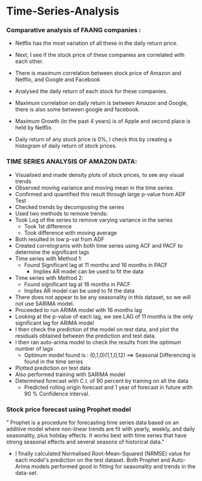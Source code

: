 # Time-Series-Analysis

### Comparative analysis of FAANG companies : ###
- Netflix has the most variation of all these in the daily return price.

- Next, I see if the stock price of these companies are correlated with each other.

- There is maximum correlation between stock price of Amazon and Netflix, and Google and Facebook

- Analysed the daily return of each stock for these companies.

- Maximum correlation on daily return is between Amazon and Google, there is also some between google and facebook.

- Maximum Growth (in the past 4 years) is of Apple and second place is held by Netflix.
  
- Daily return of any stock price is 0%, I check this by creating a histogram of daily return of stock prices.
### TIME SERIES ANALYSIS OF AMAZON DATA: ###

- Visualised and made density plots of stock prices, to see any visual trends
- Observed moving variance and moving mean in the time series
- Confirmed and quantified this result through large p-value from ADF Test
- Checked trends by decomposing the series
- Used two methods to remove trends:
- Took Log of the series to remove varying variance in the series
	- Took 1st difference
	- Took difference with moving average
- Both resulted in low p-val from ADF
- Created correlograms with both time series using ACF and PACF to determine the significant lags
- Time series with Method 1: 
	- Found Significant lag at 11 months and 16 months in PACF
		- Implies AR model can be used to fit the data
- Time series with Method 2:
	- Found significant lag at 16 months in PACF
	- Implies AR model can be used to fit the data
- There does not appear to be any seasonality in this dataset, so we will not use SARIMA model.
- Proceeded to run ARIMA model with 16 months lag 
- Looking at the p-value of each lag, we see LAG of 11 months is the only significant lag for ARIMA model
- I then check the prediction of the model on test data, and plot the residuals obtained between the prediction and test data.
- I then ran auto-arima model to check the results from the optimum number of lags
	- Optimum model found is : (0,1,0)(1,1,0,12) ==> Seasonal Differencing is found in the time series
- Plotted prediction on test data
- Also performed training with SARIMA model 
- Determined forecast with C.I. of 90 percent by training on all the data
	- Predicted rolling origin forecast and 1 year of forecast in future with 90 % Confidence interval.

 ### Stock price forecast using Prophet model ### 
 " Prophet is a procedure for forecasting time series data based on an additive model where non-linear trends are fit with yearly, weekly, and daily seasonality, plus holiday effects. It works best with time series that have strong seasonal effects and several seasons of historical data."
 
- I finally calculated Normalised Root-Mean-Squared (NRMSE) value for each model's prediction on the test dataset. Both Prophet and Auto-Arima models performed good in fitting for seasonality and trends in the data-set.
